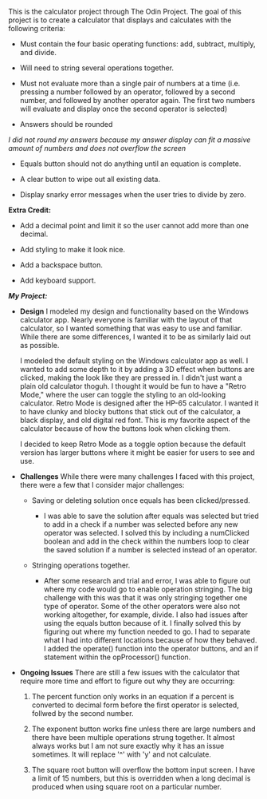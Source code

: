 This is the calculator project through The Odin Project. The goal of this project is to create a calculator that displays and calculates with the following criteria:

* Must contain the four basic operating functions: add, subtract, multiply, and divide.

* Will need to string several operations together.

* Must not evaluate more than a single pair of numbers at a time (i.e. pressing a number followed by an operator, followed by a second number, and followed by another operator again. The first two numbers will evaluate and display once the second operator is selected)

* Answers should be rounded

_I did not round my answers because my answer display can fit a massive amount of numbers and does not overflow the screen_

* Equals button should not do anything until an equation is complete.

* A clear button to wipe out all existing data.

* Display snarky error messages when the user tries to divide by zero.

**Extra Credit:**

* Add a decimal point and limit it so the user cannot add more than one decimal.

* Add styling to make it look nice.

* Add a backspace button.

* Add keyboard support.


***My Project:***

* **Design**
    I modeled my design and functionality based on the Windows calculator app. Nearly everyone is familiar with the layout of that calculator, so I wanted something that was easy to use and familiar. While there are some differences, I wanted it to be as similarly laid out as possible.

    I modeled the default styling on the Windows calculator app as well. I wanted to add some depth to it by adding a 3D effect when buttons are clicked, making the look like they are pressed in. I didn't just want a plain old calculator thoguh. I thought it would be fun to have a "Retro Mode," where the user can toggle the styling to an old-looking calculator. Retro Mode is designed after the HP-65 calculator. I wanted it to have clunky and blocky buttons that stick out of the calculator, a black display, and old digital red font. This is my favorite aspect of the calculator because of how the buttons look when clicking them.

    I decided to keep Retro Mode as a toggle option because the default version has larger buttons where it might be easier for users to see and use.

* **Challenges**
    While there were many challenges I faced with this project, there were a few that I consider major challenges:

    * Saving or deleting solution once equals has been clicked/pressed.
        - I was able to save the solution after equals was selected but tried to add in a check if a number was selected before any new operator was selected. I solved this by including a numClicked boolean and add in the check within the numbers loop to clear the saved solution if a number is selected instead of an operator.

    * Stringing operations together.
        - After some research and trial and error, I was able to figure out where my code would go to enable operation stringing. The big challenge with this was that it was only stringing together one type of operator. Some of the other operators were also not working altogether, for example, divide. I also had issues after using the equals button because of it. I finally solved this by figuring out where my function needed to go. I had to separate what I had into different locations because of how they behaved. I added the operate() function into the operator buttons, and an if statement within the opProcessor() function.
    
* **Ongoing Issues**
    There are still a few issues with the calculator that require more time and effort to figure out why they are occurring:

    1. The percent function only works in an equation if a percent is converted to decimal form before the first operator is selected, follwed by the second number.

    2. The exponent button works fine unless there are large numbers and there have been multiple operations strung together. It almost always works but I am not sure exactly why it has an issue sometimes. It will replace '^' with 'y' and not calculate.

    3. The square root button will overflow the bottom input screen. I have a limit of 15 numbers, but this is overridden when a long decimal is produced when using square root on a particular number.

